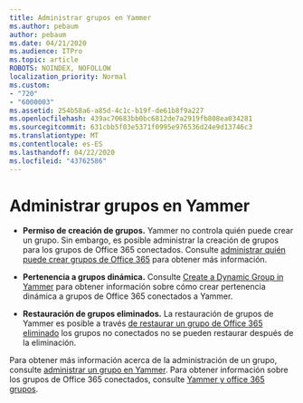 ```yaml
---
title: Administrar grupos en Yammer
ms.author: pebaum
author: pebaum
ms.date: 04/21/2020
ms.audience: ITPro
ms.topic: article
ROBOTS: NOINDEX, NOFOLLOW
localization_priority: Normal
ms.custom:
- "720"
- "6000003"
ms.assetid: 254b58a6-a85d-4c1c-b19f-de61b8f9a227
ms.openlocfilehash: 439ac70683bb0bc6812de7a2919fb808ea034281
ms.sourcegitcommit: 631cbb5f03e5371f0995e976536d24e9d13746c3
ms.translationtype: MT
ms.contentlocale: es-ES
ms.lasthandoff: 04/22/2020
ms.locfileid: "43762586"
---
```

# <a name="manage-groups-in-yammer"></a>Administrar grupos en Yammer

- **Permiso de creación de grupos.** Yammer no controla quién puede crear un grupo. Sin embargo, es posible administrar la creación de grupos para los grupos de Office 365 conectados. Consulte [administrar quién puede crear grupos de Office 365](https://docs.microsoft.com/office365/admin/create-groups/manage-creation-of-groups) para obtener más información.

- **Pertenencia a grupos dinámica.** Consulte [Create a Dynamic Group in Yammer](https://docs.microsoft.com/yammer/manage-yammer-groups/create-a-dynamic-group) para obtener información sobre cómo crear pertenencia dinámica a grupos de Office 365 conectados a Yammer.

- **Restauración de grupos eliminados.** La restauración de grupos de Yammer es posible a través [de restaurar un grupo de Office 365 eliminado](https://docs.microsoft.com/office365/admin/create-groups/restore-deleted-group) los grupos no conectados no se pueden restaurar después de la eliminación.

Para obtener más información acerca de la administración de un grupo, consulte [administrar un grupo en Yammer](https://support.office.com/article/Manage-a-group-in-Yammer-6e05c6d6-5548-4c88-89cd-e6757a514ef2). Para obtener información sobre los grupos de Office 365 conectados, consulte [Yammer y office 365 grupos](https://docs.microsoft.com/yammer/manage-yammer-groups/yammer-and-office-365-groups).
  
